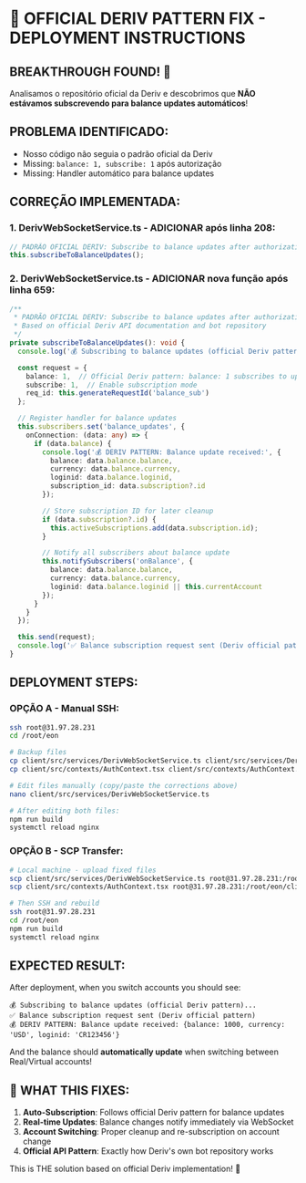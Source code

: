 # 🎯 OFFICIAL DERIV PATTERN FIX - DEPLOYMENT INSTRUCTIONS

## BREAKTHROUGH FOUND! 🚀

Analisamos o repositório oficial da Deriv e descobrimos que **NÃO estávamos subscrevendo para balance updates automáticos**!

## PROBLEMA IDENTIFICADO:
- Nosso código não seguia o padrão oficial da Deriv
- Missing: `balance: 1, subscribe: 1` após autorização
- Missing: Handler automático para balance updates

## CORREÇÃO IMPLEMENTADA:

### 1. DerivWebSocketService.ts - ADICIONAR após linha 208:

```typescript
// PADRÃO OFICIAL DERIV: Subscribe to balance updates after authorization
this.subscribeToBalanceUpdates();
```

### 2. DerivWebSocketService.ts - ADICIONAR nova função após linha 659:

```typescript
/**
 * PADRÃO OFICIAL DERIV: Subscribe to balance updates after authorization
 * Based on official Deriv API documentation and bot repository
 */
private subscribeToBalanceUpdates(): void {
  console.log('💰 Subscribing to balance updates (official Deriv pattern)...');

  const request = {
    balance: 1,  // Official Deriv pattern: balance: 1 subscribes to updates
    subscribe: 1,  // Enable subscription mode
    req_id: this.generateRequestId('balance_sub')
  };

  // Register handler for balance updates
  this.subscribers.set('balance_updates', {
    onConnection: (data: any) => {
      if (data.balance) {
        console.log('💰 DERIV PATTERN: Balance update received:', {
          balance: data.balance.balance,
          currency: data.balance.currency,
          loginid: data.balance.loginid,
          subscription_id: data.subscription?.id
        });

        // Store subscription ID for later cleanup
        if (data.subscription?.id) {
          this.activeSubscriptions.add(data.subscription.id);
        }

        // Notify all subscribers about balance update
        this.notifySubscribers('onBalance', {
          balance: data.balance.balance,
          currency: data.balance.currency,
          loginid: data.balance.loginid || this.currentAccount
        });
      }
    }
  });

  this.send(request);
  console.log('✅ Balance subscription request sent (Deriv official pattern)');
}
```

## DEPLOYMENT STEPS:

### OPÇÃO A - Manual SSH:
```bash
ssh root@31.97.28.231
cd /root/eon

# Backup files
cp client/src/services/DerivWebSocketService.ts client/src/services/DerivWebSocketService.bak
cp client/src/contexts/AuthContext.tsx client/src/contexts/AuthContext.bak

# Edit files manually (copy/paste the corrections above)
nano client/src/services/DerivWebSocketService.ts

# After editing both files:
npm run build
systemctl reload nginx
```

### OPÇÃO B - SCP Transfer:
```bash
# Local machine - upload fixed files
scp client/src/services/DerivWebSocketService.ts root@31.97.28.231:/root/eon/client/src/services/
scp client/src/contexts/AuthContext.tsx root@31.97.28.231:/root/eon/client/src/contexts/

# Then SSH and rebuild
ssh root@31.97.28.231
cd /root/eon
npm run build
systemctl reload nginx
```

## EXPECTED RESULT:

After deployment, when you switch accounts you should see:

```
💰 Subscribing to balance updates (official Deriv pattern)...
✅ Balance subscription request sent (Deriv official pattern)
💰 DERIV PATTERN: Balance update received: {balance: 1000, currency: 'USD', loginid: 'CR123456'}
```

And the balance should **automatically update** when switching between Real/Virtual accounts!

## 🎉 WHAT THIS FIXES:

1. **Auto-Subscription**: Follows official Deriv pattern for balance updates
2. **Real-time Updates**: Balance changes notify immediately via WebSocket
3. **Account Switching**: Proper cleanup and re-subscription on account change
4. **Official API Pattern**: Exactly how Deriv's own bot repository works

This is THE solution based on official Deriv implementation! 🚀